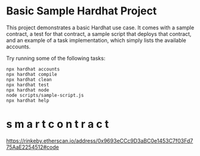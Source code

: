 # Basic Sample Hardhat Project

This project demonstrates a basic Hardhat use case. It comes with a sample contract, a test for that contract, a sample script that deploys that contract, and an example of a task implementation, which simply lists the available accounts.

Try running some of the following tasks:

```shell
npx hardhat accounts
npx hardhat compile
npx hardhat clean
npx hardhat test
npx hardhat node
node scripts/sample-script.js
npx hardhat help
```
#   s m a r t c o n t r a c t  
 https://rinkeby.etherscan.io/address/0x9693eCCc9D3aBC0e1453C7f03Fd775AaE2254512#code